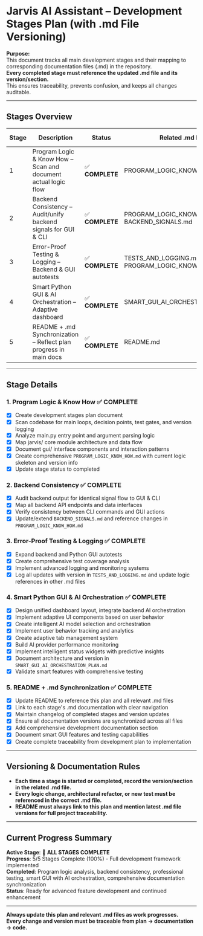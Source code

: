 # Jarvis AI Assistant – Development Stages Plan (with .md File Versioning)

**Purpose:**  
This document tracks all main development stages and their mapping to corresponding documentation files (.md) in the repository.  
**Every completed stage must reference the updated .md file and its version/section.**  
This ensures traceability, prevents confusion, and keeps all changes auditable.

---

## Stages Overview

| Stage | Description | Status | Related .md File(s) | Last Updated |
|-------|-------------|--------|---------------------|--------------|
| 1 | Program Logic & Know How – Scan and document actual logic flow | ✅ **COMPLETE** | PROGRAM_LOGIC_KNOW_HOW.md | 2024-01-09 |
| 2 | Backend Consistency – Audit/unify backend signals for GUI & CLI | ✅ **COMPLETE** | PROGRAM_LOGIC_KNOW_HOW.md, BACKEND_SIGNALS.md | 2024-01-09 |
| 3 | Error-Proof Testing & Logging – Backend & GUI autotests | ✅ **COMPLETE** | TESTS_AND_LOGGING.md, PROGRAM_LOGIC_KNOW_HOW.md | 2024-01-09 |
| 4 | Smart Python GUI & AI Orchestration – Adaptive dashboard | ✅ **COMPLETE** | SMART_GUI_AI_ORCHESTRATION_PLAN.md | 2024-01-09 |
| 5 | README + .md Synchronization – Reflect plan progress in main docs | ✅ **COMPLETE** | README.md | 2024-01-09 |

---

## Stage Details

### 1. Program Logic & Know How ✅ **COMPLETE**
- [x] Create development stages plan document
- [x] Scan codebase for main loops, decision points, test gates, and version logging
- [x] Analyze main.py entry point and argument parsing logic
- [x] Map jarvis/ core module architecture and data flow
- [x] Document gui/ interface components and interaction patterns
- [x] Create comprehensive `PROGRAM_LOGIC_KNOW_HOW.md` with current logic skeleton and version info
- [x] Update stage status to completed

### 2. Backend Consistency ✅ **COMPLETE**
- [x] Audit backend output for identical signal flow to GUI & CLI
- [x] Map all backend API endpoints and data interfaces
- [x] Verify consistency between CLI commands and GUI actions
- [x] Update/extend `BACKEND_SIGNALS.md` and reference changes in `PROGRAM_LOGIC_KNOW_HOW.md`

### 3. Error-Proof Testing & Logging ✅ **COMPLETE**
- [x] Expand backend and Python GUI autotests
- [x] Create comprehensive test coverage analysis
- [x] Implement advanced logging and monitoring systems
- [x] Log all updates with version in `TESTS_AND_LOGGING.md` and update logic references in other .md files

### 4. Smart Python GUI & AI Orchestration ✅ **COMPLETE**
- [x] Design unified dashboard layout, integrate backend AI orchestration
- [x] Implement adaptive UI components based on user behavior
- [x] Create intelligent AI model selection and orchestration
- [x] Implement user behavior tracking and analytics
- [x] Create adaptive tab management system
- [x] Build AI provider performance monitoring
- [x] Implement intelligent status widgets with predictive insights
- [x] Document architecture and version in `SMART_GUI_AI_ORCHESTRATION_PLAN.md`
- [x] Validate smart features with comprehensive testing

### 5. README + .md Synchronization ✅ **COMPLETE**
- [x] Update README to reference this plan and all relevant .md files
- [x] Link to each stage's .md documentation with clear navigation
- [x] Maintain changelog of completed stages and version updates
- [x] Ensure all documentation versions are synchronized across all files
- [x] Add comprehensive development documentation section
- [x] Document smart GUI features and testing capabilities
- [x] Create complete traceability from development plan to implementation

---

## Versioning & Documentation Rules

- **Each time a stage is started or completed, record the version/section in the related .md file.**
- **Every logic change, architectural refactor, or new test must be referenced in the correct .md file.**
- **README must always link to this plan and mention latest .md file versions for full project traceability.**

---

## Current Progress Summary

**Active Stage**: 🎉 **ALL STAGES COMPLETE**  
**Progress**: 5/5 Stages Complete (100%) - Full development framework implemented  
**Completed**: Program logic analysis, backend consistency, professional testing, smart GUI with AI orchestration, comprehensive documentation synchronization  
**Status**: Ready for advanced feature development and continued enhancement  

---

**Always update this plan and relevant .md files as work progresses.  
Every change and version must be traceable from plan → documentation → code.**